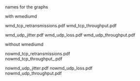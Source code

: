 


names for the graphs 

with wmediumd

wmd_tcp_retransmissions.pdf
wmd_tcp_throughput.pdf

wmd_udp_jitter.pdf
wmd_udp_loss.pdf
wmd_udp_throughput.pdf



without wmediumd

nowmd_tcp_retransmissions.pdf	
nowmd_tcp_throughput_.pdf


nowmd_udp_jitter.pdf
nowmd_udp_loss.pdf	
nowmd_udp_throughput.pdf		